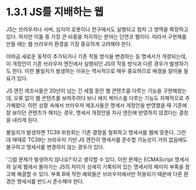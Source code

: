 # 1.3.1 JS를 지배하는 웹
JS는 브라우저나 서버, 심지어 로봇이나 전구에서도 실행되고 점차 그 영역을 확장하고 있다. 하지만 이들 중 가장 큰 비중을 차지하는 분야는 단연코 웹이다. 따라서 구현체를 만들 때는 웹 브라우저 환경을 가장 중요하게 고려해야 한다.

이따금 새로운 동작이 추가되거나 기존 작동 방식을 변경하는 등 명세서가 개정되는데, 이 개정안이 기존 브라우저 엔진에서 실행되던 JS의 작동 방식과 다른 경우가 발생하기도 한다. 이런 불일치가 발생하는 이유는 역사적으로 매우 중요하므로 배경을 알아둘 필요가 있다.

JS 엔진 제조사들은 20년이 넘는 긴 세월 동안 웹 콘텐츠를 다루는 기능을 구현해왔는데, 오류 없이 웹 콘텐츠를 보여주려다 보니 에지 케이스를 다루는 기능도 자체적으로 추가해왔다. 이런 상황 속에서 브라우저 제조사들은 명세서 개정안을 반영했을 때 기존에 잘 보이던 콘텐츠가 깨지는 경우, 명세서 개정안을 자사 엔진에 반영하지 않겠다는 결정을 내리게 된다.

불일치가 발생하면 TC39 위원회는 기존 결정을 철회하고 명세서를 웹에 맞춘다.
그런데 때때로 TC39는 브라우저 기반 JS 엔진이 명세서를 준수할 가능성이 거의 없음에도 불구하고 명세서를 변경하지 않는 경우가 있다.

'그럼 문제가 발생하지 않나요?'라고 생각할 수 있다. 이런 문제는 ECMAScript 명세서와 실제 웹에서 돌아가는 JS의 차이가 상세히 기록되어 있는 명세서의 페이지 부록을 참고해 해결할 수 있다. 부록 B에 적힌 예외들은 브라우저에서만 허용되기 때문에 다른 환경은 명세서를 반드시 준수해야 한다.